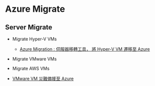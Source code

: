 # Azure Migrate

## Server Migrate
 - Migrate Hyper-V VMs<br>
	- [Azure Migration : 伺服器移轉工具， 將 Hyper-V VM 遷移至 Azure](https://github.com/BrianHsing/Azure-Migrate/tree/master/hyper-v)<br>
 - Migrate VMware VMs<br>

 - Migrate AWS VMs<br>

 - [VMware VM 災難備援至 Azure](https://github.com/BrianHsing/Azure-Migrate/tree/master/vmware-asr)<br>